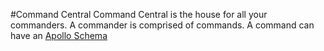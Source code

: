 #Command Central
Command Central is the house for all your commanders. A commander is comprised of commands. A command can have an [Apollo Schema]()
